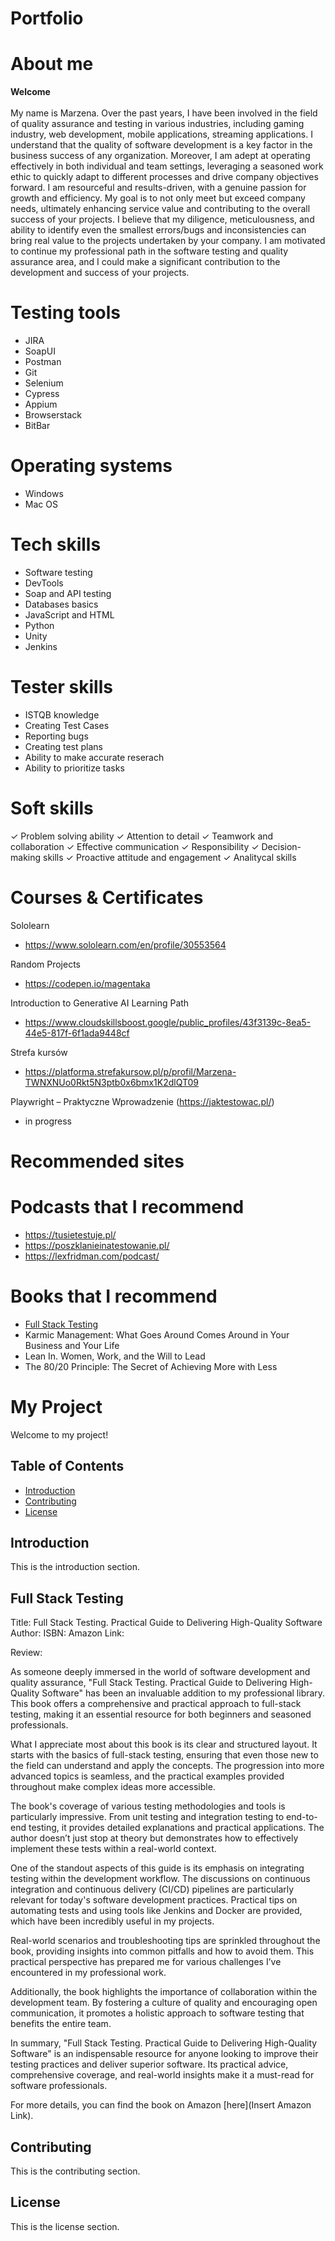 # Portfolio
# About me 
<b> Welcome </b> <br><br>
My name is Marzena. Over the past years, I have been involved in the field of quality assurance
and testing in various industries, including  gaming industry, web development,
mobile applications, streaming applications. I understand that the quality of software
development is a key factor in the business success of any organization.
Moreover, I am adept at operating effectively in both individual and team
settings, leveraging a seasoned work ethic to quickly adapt to different
processes and drive company objectives forward. I am resourceful and
results-driven, with a genuine passion for growth and efficiency. My goal is
to not only meet but exceed company needs, ultimately enhancing service
value and contributing to the overall success of your projects.
I believe that my diligence, meticulousness, and ability to identify even the
smallest errors/bugs and inconsistencies can bring real value to the projects
undertaken by your company. I am motivated to continue my professional
path in the software testing and quality assurance area, and I could make a
significant contribution to the development and success of your projects.

# Testing tools
- JIRA
- SoapUI
- Postman
- Git
- Selenium
- Cypress
- Appium
- Browserstack
- BitBar

# Operating systems
- Windows
- Mac OS
  
# Tech skills
- Software testing
- DevTools
- Soap and API testing
- Databases basics
- JavaScript and HTML
- Python
- Unity
- Jenkins

# Tester skills
- ISTQB knowledge
- Creating Test Cases
- Reporting bugs
- Creating test plans
- Ability to make accurate reserach
- Ability to prioritize tasks

# Soft skills
✓ Problem solving ability
✓ Attention to detail
✓ Teamwork and collaboration
✓ Effective communication
✓ Responsibility
✓ Decision-making skills
✓ Proactive attitude and engagement
✓ Analitycal skills

# Courses & Certificates

  
  Sololearn
- https://www.sololearn.com/en/profile/30553564

Random Projects
- https://codepen.io/magentaka

Introduction to Generative AI Learning Path
- https://www.cloudskillsboost.google/public_profiles/43f3139c-8ea5-44e5-817f-6f1ada9448cf

Strefa kursów
- https://platforma.strefakursow.pl/p/profil/Marzena-TWNXNUo0Rkt5N3ptb0x6bmx1K2dlQT09

Playwright – Praktyczne Wprowadzenie (https://jaktestowac.pl/)
- in progress

# Recommended sites

# Podcasts that I recommend
- https://tusietestuje.pl/
- https://poszklanieinatestowanie.pl/
- https://lexfridman.com/podcast/

# Books that I recommend

- [Full Stack Testing](#usage)
- Karmic Management: What Goes Around Comes Around in Your Business and Your Life
- Lean In. Women, Work, and the Will to Lead
- The 80/20 Principle: The Secret of Achieving More with Less


# My Project

Welcome to my project!

## Table of Contents

- [Introduction](#introduction)
- [Contributing](#contributing)
- [License](#license)

## Introduction

This is the introduction section.

## Full Stack Testing

Title: Full Stack Testing. Practical Guide to Delivering High-Quality Software
Author: 
ISBN: 
Amazon Link: 

Review:

As someone deeply immersed in the world of software development and quality assurance, "Full Stack Testing. Practical Guide to Delivering High-Quality Software" has been an invaluable addition to my professional library. This book offers a comprehensive and practical approach to full-stack testing, making it an essential resource for both beginners and seasoned professionals.

What I appreciate most about this book is its clear and structured layout. It starts with the basics of full-stack testing, ensuring that even those new to the field can understand and apply the concepts. The progression into more advanced topics is seamless, and the practical examples provided throughout make complex ideas more accessible.

The book's coverage of various testing methodologies and tools is particularly impressive. From unit testing and integration testing to end-to-end testing, it provides detailed explanations and practical applications. The author doesn’t just stop at theory but demonstrates how to effectively implement these tests within a real-world context.

One of the standout aspects of this guide is its emphasis on integrating testing within the development workflow. The discussions on continuous integration and continuous delivery (CI/CD) pipelines are particularly relevant for today's software development practices. Practical tips on automating tests and using tools like Jenkins and Docker are provided, which have been incredibly useful in my projects.

Real-world scenarios and troubleshooting tips are sprinkled throughout the book, providing insights into common pitfalls and how to avoid them. This practical perspective has prepared me for various challenges I’ve encountered in my professional work.

Additionally, the book highlights the importance of collaboration within the development team. By fostering a culture of quality and encouraging open communication, it promotes a holistic approach to software testing that benefits the entire team.

In summary, "Full Stack Testing. Practical Guide to Delivering High-Quality Software" is an indispensable resource for anyone looking to improve their testing practices and deliver superior software. Its practical advice, comprehensive coverage, and real-world insights make it a must-read for software professionals.

For more details, you can find the book on Amazon [here](Insert Amazon Link).

## Contributing

This is the contributing section.

## License

This is the license section.



